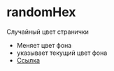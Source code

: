# randomHex
Случайный цвет странички 

- Меняет цвет фона
- указывает текущий цвет фона
- [Ссылка](https://pravcom.github.io/randomHex/)
